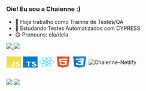 ### Oie! Eu sou a Chaienne :)

- 🔭 Hoje trabalho como Trainne de Testes/QA
- 🌱 Estudando Testes Automatizados com CYPRESS
- 😄 Pronouns: ela/dela
 <div>
  <a href="https://github.com/chaiennecsilva">
   <img height="180em" src="https://github-readme-stats.vercel.app/api?username=chaiennecsilva&show_icons=true&theme=dracula&include_all_commits=true&count_private=true"/>
   <img height="180em" src="https://github-readme-stats.vercel.app/api/top-langs/?username=chaiennecsilva&layout=compact&langs_count=7&theme=dracula"/>
  </a>
</div>
<div style="display: inline_block"><br>
  <img align="center" alt="Chaienne-Js" height="30" width="40" src="https://raw.githubusercontent.com/devicons/devicon/master/icons/javascript/javascript-plain.svg">
  <img align="center" alt="Chaienne-Ts" height="30" width="40" src="https://raw.githubusercontent.com/devicons/devicon/master/icons/typescript/typescript-plain.svg">
  <img align="center" alt="Chaienne-React" height="30" width="40" src="https://raw.githubusercontent.com/devicons/devicon/master/icons/react/react-original.svg">
  <img align="center" alt="Chaienne-HTML" height="30" width="40" src="https://raw.githubusercontent.com/devicons/devicon/master/icons/html5/html5-original.svg">
  <img align="center" alt="Chaienne-CSS" height="30" width="40" src="https://raw.githubusercontent.com/devicons/devicon/master/icons/css3/css3-original.svg">
  <img align="center" alt="Chaienne-Netlify" height="30" width="40" src="https://icongr.am/devicon/amazonwebservices-original-wordmark.svg?size=128&color=currentColor">

</div>
  
  
  ##
  
  
<div>
      <a href = "mailto:chaiennecsilva@gmail.com "><img src="https://img.shields.io/badge/-Gmail-%23333?style=for-the-badge&logo=gmail&logoColor=white" target="_blank"></a>
      <a href="https://www.linkedin.com/in/chaiennecsilva/" target="_blank"><img src="https://img.shields.io/badge/-LinkedIn-%230077B5?style=for-the-badge&logo=linkedin&logoColor=white" target="_blank"></a> 
 </div>
